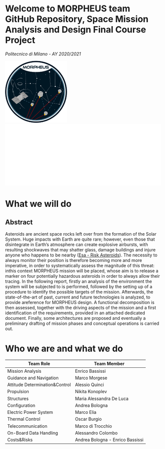 # Welcome to MORPHEUS team GitHub Repository, Space Mission Analysis and Design Final Course Project
*Politecnico di Milano - AY 2020/2021*

<img src="https://github.com/enricobassissi/SMAD/blob/main/LOGO/MORPHEUS_LOGO.png" width="200" height="200">  <img src="https://github.com/enricobassissi/SMAD/blob/main/LOGO/Politecnico_di_MIlano_LOGO_bianco.png" width="660" height="200"> 

# What we will do
## Abstract
Asteroids are ancient space rocks left over from the formation of the Solar System. Huge impacts with Earth are quite rare; however, even those that disintegrate in Earth’s atmosphere can create explosive airbursts, with resulting shockwaves that may shatter glass, damage buildings and injure anyone who happens to be nearby ([Esa - Risk Asteroids](https://www.esa.int/Safety_Security/Risky_asteroids)). The necessity to always monitor their position is therefore becoming more and more imperative, in order to systematically assess the magnitude of this threat: inthis context MORPHEUS mission will be placed, whose aim is to release a marker on four potentially hazardous asteroids in order to always allow their tracing. In the following report, firstly an analysis of the environment the system will be subjected to is performed, followed by the setting up of a procedure to identify the possible targets of the mission. Afterwards, the state-of-the-art of past, current and future technologies is analyzed, to provide areference for MORPHEUS design. A functional decomposition is then assessed, together with the driving aspects of the mission and a first identification of the requirements, provided in an attached dedicated document. Finally, some architectures are proposed and eventually a preliminary drafting of mission phases and conceptual operations is carried out.

# Who we are and what we do
| Team Role | Team Member |
|------------|----------|
| Mission Analysis | Enrico Bassissi |
| Guidance and Navigation | Marco Morgese |
| Attitude Determination&Control | Alessio Quinci |
| Propulsion | Nikita Konoplev | 
| Structures | Maria Alessandra De Luca |
| Configuration | Andrea Bologna |
| Electric Power System | Marco Elia |
| Thermal Control | Oscar Burgio |
| Telecommunication | Marco di Trocchio | 
| On-Board Data Handling | Alessandro Colombo| 
| Costs&Risks | Andrea Bologna - Enrico Bassissi |
